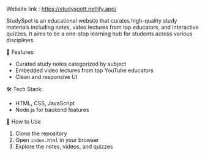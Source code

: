 Website link : https://studyspott.netlify.app/

StudySpot is an educational website that curates high-quality study materials including notes, video lectures from top educators, and interactive quizzes. It aims to be a one-stop learning hub for students across various disciplines.

🌟 Features:
- Curated study notes categorized by subject
- Embedded video lectures from top YouTube educators
- Clean and responsive UI

🛠️ Tech Stack:
- HTML, CSS, JavaScript
- Node.js for backend features

🔧 How to Use
1. Clone the repository
2. Open `index.html` in your browser
3. Explore the notes, videos, and quizzes
